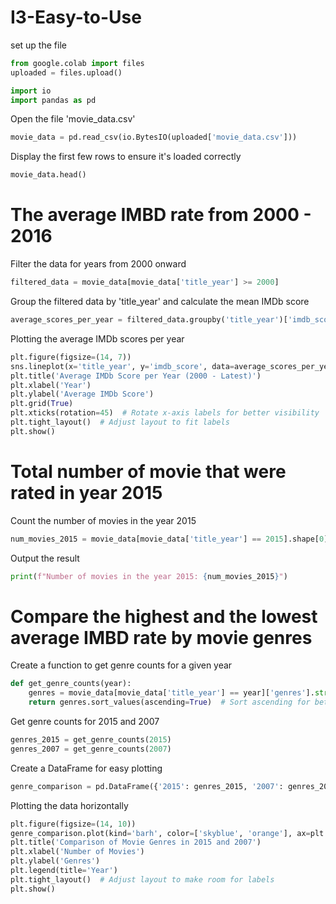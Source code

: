 # I3-Easy-to-Use

set up the file
```python
from google.colab import files
uploaded = files.upload()

import io
import pandas as pd
```

Open the file 'movie_data.csv'
```python
movie_data = pd.read_csv(io.BytesIO(uploaded['movie_data.csv']))
```

Display the first few rows to ensure it's loaded correctly
```python
movie_data.head()
```

# The average IMBD rate from 2000 - 2016
Filter the data for years from 2000 onward
```python
filtered_data = movie_data[movie_data['title_year'] >= 2000]
```

Group the filtered data by 'title_year' and calculate the mean IMDb score
```python
average_scores_per_year = filtered_data.groupby('title_year')['imdb_score'].mean().reset_index()
```

Plotting the average IMDb scores per year
```python
plt.figure(figsize=(14, 7))
sns.lineplot(x='title_year', y='imdb_score', data=average_scores_per_year, marker='o', color='b')
plt.title('Average IMDb Score per Year (2000 - Latest)')
plt.xlabel('Year')
plt.ylabel('Average IMDb Score')
plt.grid(True)
plt.xticks(rotation=45)  # Rotate x-axis labels for better visibility
plt.tight_layout()  # Adjust layout to fit labels
plt.show()
```


# Total number of movie that were rated in year 2015
Count the number of movies in the year 2015
```python
num_movies_2015 = movie_data[movie_data['title_year'] == 2015].shape[0]
```

Output the result
```python
print(f"Number of movies in the year 2015: {num_movies_2015}")
```

# Compare the highest and the lowest average IMBD rate by movie genres
Create a function to get genre counts for a given year
```python
def get_genre_counts(year):
    genres = movie_data[movie_data['title_year'] == year]['genres'].str.get_dummies(sep='|').sum()
    return genres.sort_values(ascending=True)  # Sort ascending for better visualization in horizontal plot
```

Get genre counts for 2015 and 2007
```python
genres_2015 = get_genre_counts(2015)
genres_2007 = get_genre_counts(2007)
```

Create a DataFrame for easy plotting
```python
genre_comparison = pd.DataFrame({'2015': genres_2015, '2007': genres_2007}).fillna(0)
```

Plotting the data horizontally
```python
plt.figure(figsize=(14, 10))
genre_comparison.plot(kind='barh', color=['skyblue', 'orange'], ax=plt.gca())
plt.title('Comparison of Movie Genres in 2015 and 2007')
plt.xlabel('Number of Movies')
plt.ylabel('Genres')
plt.legend(title='Year')
plt.tight_layout()  # Adjust layout to make room for labels
plt.show()
```
